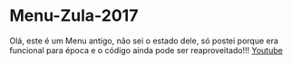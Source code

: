 # Menu-Zula-2017
Olá, este é um Menu antigo, não sei o estado dele, só postei porque era funcional para época e o código ainda pode ser reaproveitado!!!
[Youtube](https://www.youtube.com/watch?v=johlNCVMle0)
